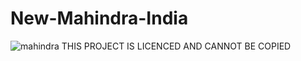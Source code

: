﻿# New-Mahindra-India
 ![mahindra](https://user-images.githubusercontent.com/127647086/224528269-ef0c285f-df66-4fc8-a919-1b4de71a860c.png)
THIS PROJECT IS LICENCED AND CANNOT BE COPIED 
